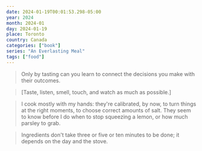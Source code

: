 ```yaml
---
date: 2024-01-19T00:01:53.298-05:00
year: 2024
month: 2024-01
day: 2024-01-19
place: Toronto
country: Canada
categories: ["book"]
series: "An Everlasting Meal"
tags: ["food"]
---
```

> Only by tasting can you learn to connect the decisions you make with their outcomes.

> [Taste, listen, smell, touch, and watch as much as possible.]

> I cook mostly with my hands: they're calibrated, by now, to turn things at the right moments, to choose correct amounts of salt. They seem to know before I do when to stop squeezing a lemon, or how much parsley to grab.

> Ingredients don't take three or five or ten minutes to be done; it depends on the day and the stove.
